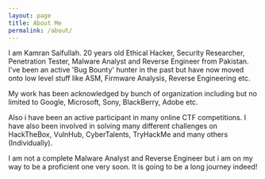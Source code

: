 ```yaml
---
layout: page
title: About Me
permalink: /about/
---
```


I am Kamran Saifullah. 20 years old Ethical Hacker, Security Researcher, Penetration Tester, Malware Analyst and Reverse Engineer from Pakistan. I've been an active 'Bug Bounty' hunter in the past but have now moved onto low level stuff like ASM, Firmware Analysis, Reverse Engineering etc. 

My work has been acknowledged by bunch of organization including but no limited to Google, Microsoft, Sony, BlackBerry, Adobe etc.

Also i have been an active participant in many online CTF competitions. I have also been involved in solving many different challenges on HackTheBox, VulnHub, CyberTalents, TryHackMe and many others (Individually). 

I am not a complete Malware Analyst and Reverse Engineer but i am on my way to be a proficient one very soon. It is going to be a long journey indeed! 



